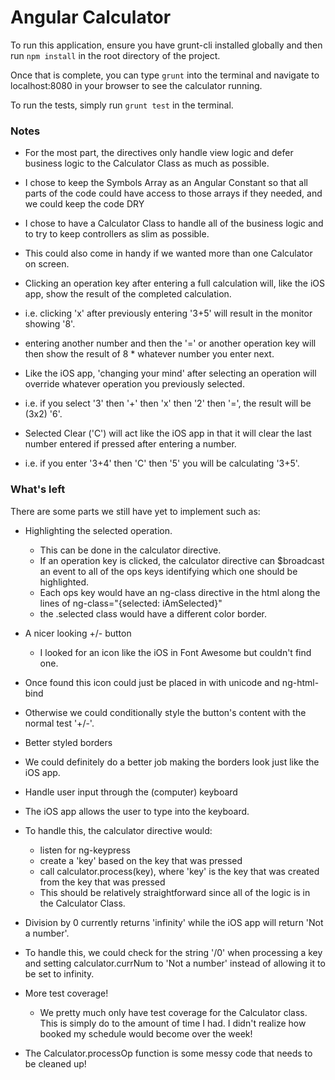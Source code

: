 # Angular Calculator

To run this application, ensure you have grunt-cli installed globally and then run `npm install` in the root directory of the project.

Once that is complete, you can type `grunt` into the terminal and navigate to localhost:8080 in your browser to see the calculator running.

To run the tests, simply run `grunt test` in the terminal.

### Notes
* For the most part, the directives only handle view logic and defer business logic to the Calculator Class as much as possible.


* I chose to keep the Symbols Array as an Angular Constant so that all parts of the code could have access to those arrays if they needed, and we could keep the code DRY


* I chose to have a Calculator Class to handle all of the business logic and to try to keep controllers as slim as possible.
 * This could also come in handy if we wanted more than one Calculator on screen.


* Clicking an operation key after entering a full calculation will, like the iOS app, show the result of the completed calculation.
 * i.e. clicking 'x' after previously entering '3+5' will result in the monitor showing '8'.
 * entering another number and then the '=' or another operation key will then show the result of 8 * whatever number you enter next.


* Like the iOS app, 'changing your mind' after selecting an operation will override whatever operation you previously selected.
 * i.e. if you select '3' then '+' then 'x' then '2' then '=', the result will be (3x2) '6'.


* Selected Clear ('C') will act like the iOS app in that it will clear the last number entered if pressed after entering a number.
 * i.e. if you enter '3+4' then 'C' then '5' you will be calculating '3+5'.




### What's left
There are some parts we still have yet to implement such as:
* Highlighting the selected operation.
  * This can be done in the calculator directive.
  * If an operation key is clicked, the calculator directive can $broadcast an event to all of the ops keys identifying which one should be highlighted.
  * Each ops key would have an ng-class directive in the html along the lines of ng-class="{selected: iAmSelected}"
  * the .selected class would have a different color border.


* A nicer looking +/- button
  * I looked for an icon like the iOS in Font Awesome but couldn't find one.
 * Once found this icon could just be placed in with unicode and ng-html-bind
 * Otherwise we could conditionally style the button's content with the normal test '+/-'.


* Better styled borders
 * We could definitely do a better job making the borders look just like the iOS app.


* Handle user input through the (computer) keyboard
 * The iOS app allows the user to type into the keyboard.
 * To handle this, the calculator directive would:
   * listen for ng-keypress
   * create a 'key' based on the key that was pressed
   * call calculator.process(key), where 'key' is the key that was created from the key that was pressed
   * This should be relatively straightforward since all of the logic is in the Calculator Class.


* Division by 0 currently returns 'infinity' while the iOS app will return 'Not a number'.
 * To handle this, we could check for the string '/0' when processing a key and setting calculator.currNum to 'Not a number' instead of allowing it to be set to infinity.


* More test coverage!
  * We pretty much only have test coverage for the Calculator class. This is simply do to the amount of time I had. I didn't realize how booked my schedule would become over the week!


* The Calculator.processOp function is some messy code that needs to be cleaned up!
